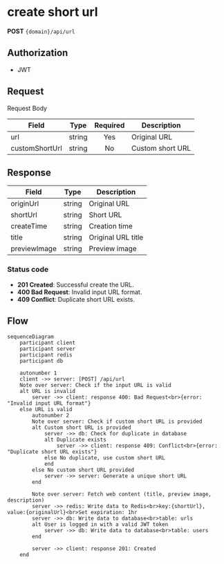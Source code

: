 # create short url

**POST** `{domain}/api/url`

## Authorization

* JWT

## Request

Request Body

| Field  | Type   | Required | Description |
| ------ | ------ | :------: | ----------- |
| url    | string | Yes      | Original URL |
| customShortUrl    | string | No      | Custom short URL |

## Response

| Field   | Type   | Description |
| ------- | ------ | ----------- |
| originUrl  | string | Original URL |
| shortUrl    | string | Short URL |
| createTime    | string | Creation time |
| title    | string | Original URL title |
| previewImage | string | Preview image |

### Status code

* **201 Created**: Successful create the URL.
* **400 Bad Request**: Invalid input URL format.
* **409 Conflict**: Duplicate short URL exists.

## Flow

```mermaid
sequenceDiagram
    participant client
    participant server
    participant redis
    participant db
    
    autonumber 1
    client ->> server: [POST] /api/url
    Note over server: Check if the input URL is valid
    alt URL is invalid
        server ->> client: response 400: Bad Request<br>{error: "Invalid input URL format"}
    else URL is valid
        autonumber 2
        Note over server: Check if custom short URL is provided
        alt Custom short URL is provided
            server ->> db: Check for duplicate in database
            alt Duplicate exists
                server ->> client: response 409: Conflict<br>{error: "Duplicate short URL exists"}
            else No duplicate, use custom short URL
            end
        else No custom short URL provided
            server ->> server: Generate a unique short URL
        end

        Note over server: Fetch web content (title, preview image, description)
        server ->> redis: Write data to Redis<br>key:{shortUrl}, value:{originalUrl}<br>Set expiration: 1hr
        server ->> db: Write data to database<br>table: urls
        alt User is logged in with a valid JWT token
            server ->> db: Write data to database<br>table: users
        end
        
        server ->> client: response 201: Created
    end

```
